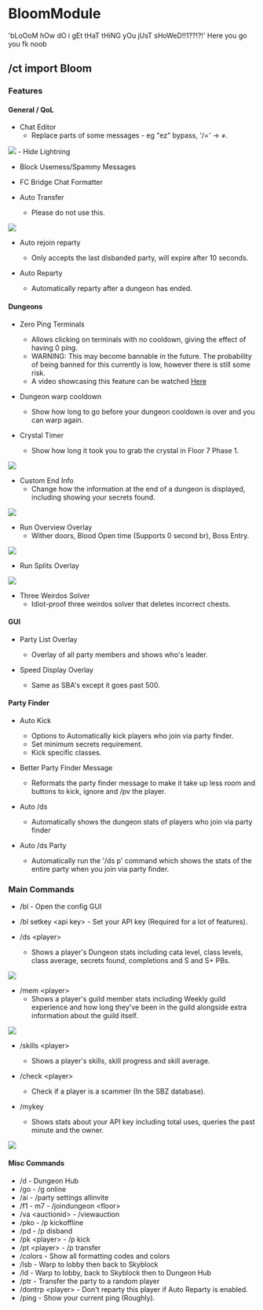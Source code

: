 # BloomModule

'bLoOoM hOw dO i gEt tHaT tHiNG yOu jUsT sHoWeD!!1??!?!'
Here you go you fk noob

## /ct import Bloom

### Features

#### General / QoL
- Chat Editor
  - Replace parts of some messages - eg "ez" bypass, '/=' -> ≠.

<img src="https://i.imgur.com/gmVN9ry.png">
- Hide Lightning

- Block Usemess/Spammy Messages

- FC Bridge Chat Formatter

- Auto Transfer
  - Please do not use this.
<img src="https://i.imgur.com/FwRvHgV.png">

- Auto rejoin reparty
  - Only accepts the last disbanded party, will expire after 10 seconds.

- Auto Reparty
  - Automatically reparty after a dungeon has ended.

#### Dungeons
- Zero Ping Terminals
  - Allows clicking on terminals with no cooldown, giving the effect of having 0 ping.
  - WARNING: This may become bannable in the future. The probability of being banned for this currently is low, however there is still some risk.
  - A video showcasing this feature can be watched [Here](https://youtu.be/uGcyKpzsc8M)

- Dungeon warp cooldown
  - Show how long to go before your dungeon cooldown is over and you can warp again.

- Crystal Timer
  - Show how long it took you to grab the crystal in Floor 7 Phase 1.
<img src="https://i.imgur.com/v0jbALN.png">

- Custom End Info
  - Change how the information at the end of a dungeon is displayed, including showing your secrets found.
<img src="https://i.imgur.com/CKtJP8f.png">

- Run Overview Overlay
  - Wither doors, Blood Open time (Supports 0 second br), Boss Entry.
<img src="https://i.imgur.com/5CFX0cl.png">

- Run Splits Overlay
<img src="https://i.imgur.com/fNeofeu.png">

- Three Weirdos Solver
  - Idiot-proof three weirdos solver that deletes incorrect chests.

#### GUI
- Party List Overlay
  - Overlay of all party members and shows who's leader.

- Speed Display Overlay
  - Same as SBA's except it goes past 500.

#### Party Finder
- Auto Kick
  - Options to Automatically kick players who join via party finder.
  - Set minimum secrets requirement.
  - Kick specific classes.

- Better Party Finder Message
  - Reformats the party finder message to make it take up less room and buttons to kick, ignore and /pv the player.

- Auto /ds
  - Automatically shows the dungeon stats of players who join via party finder

- Auto /ds Party
  - Automatically run the '/ds p' command which shows the stats of the entire party when you join via party finder.


### Main Commands
- /bl - Open the config GUI

- /bl setkey \<api key> - Set your API key (Required for a lot of features).

- /ds \<player>
  - Shows a player's Dungeon stats including cata level, class levels, class average, secrets found, completions and S and S+ PBs.
<img src="https://i.imgur.com/FzoeREA.png">

- /mem \<player>
  - Shows a player's guild member stats including Weekly guild experience and how long they've been in the guild alongside extra information about the guild itself.
<img src="https://i.imgur.com/91XK3P6.png">

- /skills \<player>
  - Shows a player's skills, skill progress and skill average.

- /check \<player>
  - Check if a player is a scammer (In the SBZ database).

- /mykey
  - Shows stats about your API key including total uses, queries the past minute and the owner.
<img src="https://i.imgur.com/uyckpCS.png">

#### Misc Commands
- /d - Dungeon Hub
- /go - /g online
- /ai - /party settings allinvite
- /f1 - m7 - /joindungeon \<floor>
- /va \<auctionid> - /viewauction
- /pko - /p kickoffline
- /pd - /p disband
- /pk \<player> - /p kick
- /pt \<player> - /p transfer
- /colors - Show all formatting codes and colors
- /lsb - Warp to lobby then back to Skyblock
- /ld - Warp to lobby, back to Skyblock then to Dungeon Hub
- /ptr - Transfer the party to a random player
- /dontrp \<player> - Don't reparty this player if Auto Reparty is enabled.
- /ping - Show your current ping (Roughly).
